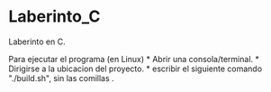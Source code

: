# Laberinto_C
Laberinto en C.

Para ejecutar el programa (en Linux)
    * Abrir una consola/terminal.
    * Dirigirse a la ubicacion del proyecto.
    * escribir el siguiente comando "./build.sh", sin las comillas .
